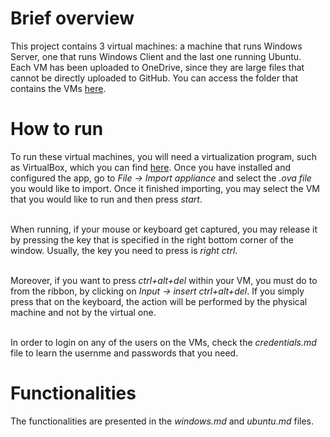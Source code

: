 # Brief overview
This project contains 3 virtual machines: a machine that runs Windows Server, one that runs Windows Client and the last one running Ubuntu. <br/>
Each VM has been uploaded to OneDrive, since they are large files that cannot be directly uploaded to GitHub. You can access the folder that contains the VMs [here](https://1drv.ms/f/s!AiJja_jxQJ8ggcEzTFktyAXqb-zKIA?e=uXwwhq).<br/>


# How to run
To run these virtual machines, you will need a virtualization program, such as VirtualBox, which you can find [here](https://www.virtualbox.org/wiki/Downloads). Once you have installed and configured the app, go to *File -> Import appliance* and select the *.ova file* you would like to import. Once it finished importing, you may select the VM that you would like to run and then press *start*.<br/><br/>

When running, if your mouse or keyboard get captured, you may release it by pressing the key that is specified in the right bottom corner of the window. Usually, the key you need to press is *right ctrl*.<br/><br/>

Moreover, if you want to press *ctrl+alt+del* within your VM, you must do to from the ribbon, by clicking on *Input -> insert ctrl+alt+del*. If you simply press that on the keyboard, the action will be performed by the physical machine and not by the virtual one.<br/><br/>

In order to login on any of the users on the VMs, check the *credentials.md* file to learn the usernme and passwords that you need.

# Functionalities
The functionalities are presented in the *windows.md* and *ubuntu.md* files.
